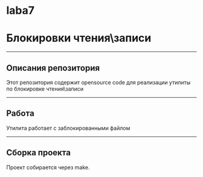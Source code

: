 # laba7
# Блокировки чтения\записи 
____
## Описания репозитория
Этот репозитория содержит opensource code для реализации утилиты по блокировке чтения\записи  
____
## Работа 
Утилита работает с заблокированными файлом
____
## Сборка проекта
Проект собирается через make.

